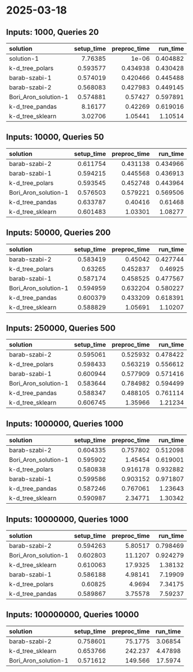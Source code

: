 # 2025-03-18

## Inputs: 1000, Queries 20

| solution             |   setup_time |   preproc_time |   run_time |
|:---------------------|-------------:|---------------:|-----------:|
| solution-1           |     7.76385  |       1e-06    |   0.404882 |
| k-d_tree_polars      |     0.593577 |       0.434938 |   0.430428 |
| barab-szabi-1        |     0.574019 |       0.420466 |   0.445488 |
| barab-szabi-2        |     0.568083 |       0.427983 |   0.449145 |
| Bori_Aron_solution-1 |     0.574881 |       0.57427  |   0.597891 |
| k-d_tree_pandas      |     8.16177  |       0.42269  |   0.619016 |
| k-d_tree_sklearn     |     3.02706  |       1.05441  |   1.10514  |

## Inputs: 10000, Queries 50

| solution             |   setup_time |   preproc_time |   run_time |
|:---------------------|-------------:|---------------:|-----------:|
| barab-szabi-2        |     0.611754 |       0.431138 |   0.434966 |
| barab-szabi-1        |     0.594215 |       0.445568 |   0.436913 |
| k-d_tree_polars      |     0.593545 |       0.452748 |   0.443964 |
| Bori_Aron_solution-1 |     0.576503 |       0.579221 |   0.569506 |
| k-d_tree_pandas      |     0.633787 |       0.40416  |   0.61468  |
| k-d_tree_sklearn     |     0.601483 |       1.03301  |   1.08277  |

## Inputs: 50000, Queries 200

| solution             |   setup_time |   preproc_time |   run_time |
|:---------------------|-------------:|---------------:|-----------:|
| barab-szabi-2        |     0.583419 |       0.45042  |   0.427744 |
| k-d_tree_polars      |     0.63265  |       0.452837 |   0.46925  |
| barab-szabi-1        |     0.587174 |       0.458525 |   0.477567 |
| Bori_Aron_solution-1 |     0.594959 |       0.632204 |   0.580227 |
| k-d_tree_pandas      |     0.600379 |       0.433209 |   0.618391 |
| k-d_tree_sklearn     |     0.588829 |       1.05691  |   1.10207  |

## Inputs: 250000, Queries 500

| solution             |   setup_time |   preproc_time |   run_time |
|:---------------------|-------------:|---------------:|-----------:|
| barab-szabi-2        |     0.595061 |       0.525932 |   0.478422 |
| k-d_tree_polars      |     0.598433 |       0.563219 |   0.556612 |
| barab-szabi-1        |     0.600944 |       0.577909 |   0.571416 |
| Bori_Aron_solution-1 |     0.583644 |       0.784982 |   0.594499 |
| k-d_tree_pandas      |     0.588347 |       0.488105 |   0.761114 |
| k-d_tree_sklearn     |     0.606745 |       1.35966  |   1.21234  |

## Inputs: 1000000, Queries 1000

| solution             |   setup_time |   preproc_time |   run_time |
|:---------------------|-------------:|---------------:|-----------:|
| barab-szabi-2        |     0.604335 |       0.757802 |   0.512098 |
| Bori_Aron_solution-1 |     0.595902 |       1.45454  |   0.619001 |
| k-d_tree_polars      |     0.580838 |       0.916178 |   0.932882 |
| barab-szabi-1        |     0.599586 |       0.903152 |   0.971807 |
| k-d_tree_pandas      |     0.587246 |       0.767061 |   1.23643  |
| k-d_tree_sklearn     |     0.590987 |       2.34771  |   1.30342  |

## Inputs: 10000000, Queries 1000

| solution             |   setup_time |   preproc_time |   run_time |
|:---------------------|-------------:|---------------:|-----------:|
| barab-szabi-2        |     0.594263 |        5.80517 |   0.798469 |
| Bori_Aron_solution-1 |     0.602803 |       11.1207  |   0.924279 |
| k-d_tree_sklearn     |     0.610063 |       17.9325  |   1.38132  |
| barab-szabi-1        |     0.586188 |        4.98141 |   7.19909  |
| k-d_tree_polars      |     0.60825  |        4.9694  |   7.34175  |
| k-d_tree_pandas      |     0.589867 |        3.75578 |   7.59237  |

## Inputs: 100000000, Queries 10000

| solution             |   setup_time |   preproc_time |   run_time |
|:---------------------|-------------:|---------------:|-----------:|
| barab-szabi-2        |     0.758601 |        75.1775 |    3.06854 |
| k-d_tree_sklearn     |     0.653766 |       242.237  |    4.47898 |
| Bori_Aron_solution-1 |     0.571612 |       149.566  |   17.5974  |